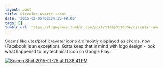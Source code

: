 ```yaml
---
layout: post
title: Circular Avatar Icons
date: '2015-02-05T02:24:35-08:00'
tags: []
tumblr_url: https://fugugames.tumblr.com/post/110698116356/circular-avatar-icons
---
```

Seems like user/profile/avatar icons are mostly displayed as circles, now (Facebook is an exception). Gotta keep that in mind with logo design - look what happened to my technicat icon on Google Play:

[![Screen Shot 2015-01-25 at 11.38.41 PM](http://itshardtofondlepenguins.com/wp-content/uploads/2015/02/Screen-Shot-2015-01-25-at-11.38.41-PM.png)](http://itshardtofondlepenguins.com/wp-content/uploads/2015/02/Screen-Shot-2015-01-25-at-11.38.41-PM.png)


